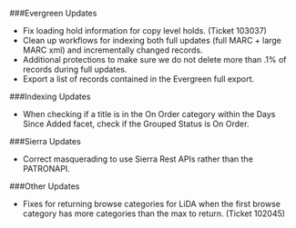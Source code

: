 ###Evergreen Updates
- Fix loading hold information for copy level holds. (Ticket 103037)
- Clean up workflows for indexing both full updates (full MARC + large MARC xml) and incrementally changed records. 
- Additional protections to make sure we do not delete more than .1% of records during full updates. 
- Export a list of records contained in the Evergreen full export. 

###Indexing Updates
- When checking if a title is in the On Order category within the Days Since Added facet, check if the Grouped Status is On Order.  

###Sierra Updates
- Correct masquerading to use Sierra Rest APIs rather than the PATRONAPI. 

###Other Updates
- Fixes for returning browse categories for LiDA when the first browse category has more categories than the max to return. (Ticket 102045) 
